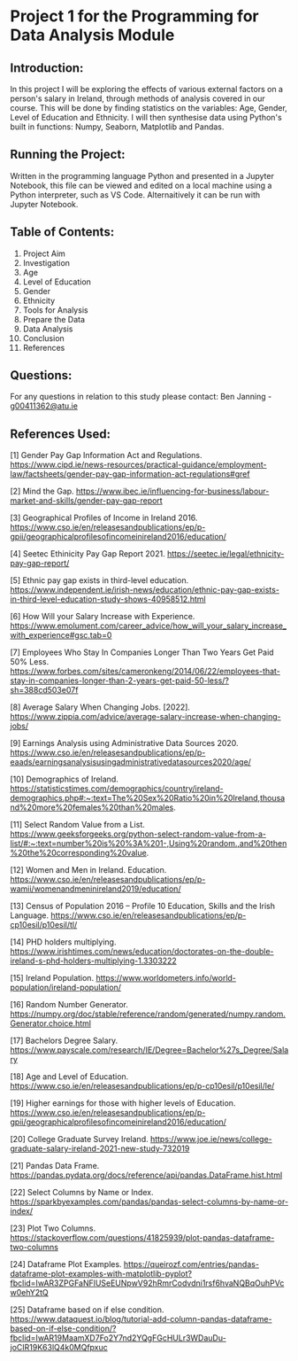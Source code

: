 # Project 1 for the Programming for Data Analysis Module

## Introduction:

In this project I will be exploring the effects of various external factors on a person's salary in Ireland, through methods of analysis covered in our course.  This will be done by finding statistics on the variables: Age, Gender, Level of Education and Ethnicity.  I will then synthesise data using Python's built in functions: Numpy, Seaborn, Matplotlib and Pandas.

## Running the Project:

Written in the programming language Python and presented in a Jupyter Notebook, this file can be viewed and edited on a local machine using a Python interpreter, such as VS Code.  Alternaitively it can be run with Jupyter Notebook.  

## Table of Contents:

1) Project Aim
2) Investigation
3) Age
4) Level of Education
5) Gender
6) Ethnicity
7) Tools for Analysis
8) Prepare the Data
9) Data Analysis
10) Conclusion
11) References

## Questions:

For any questions in relation to this study please contact:
Ben Janning - g00411362@atu.ie


## References Used:

[1] Gender Pay Gap Information Act and Regulations. https://www.cipd.ie/news-resources/practical-guidance/employment-law/factsheets/gender-pay-gap-information-act-regulations#gref

[2] Mind the Gap. https://www.ibec.ie/influencing-for-business/labour-market-and-skills/gender-pay-gap-report

[3] Geographical Profiles of Income in Ireland 2016.  https://www.cso.ie/en/releasesandpublications/ep/p-gpii/geographicalprofilesofincomeinireland2016/education/

[4] Seetec Ethinicity Pay Gap Report 2021. https://seetec.ie/legal/ethnicity-pay-gap-report/

[5] Ethnic pay gap exists in third-level education. https://www.independent.ie/irish-news/education/ethnic-pay-gap-exists-in-third-level-education-study-shows-40958512.html

[6] How Will your Salary Increase with Experience. https://www.emolument.com/career_advice/how_will_your_salary_increase_with_experience#gsc.tab=0

[7] Employees Who Stay In Companies Longer Than Two Years Get Paid 50% Less. https://www.forbes.com/sites/cameronkeng/2014/06/22/employees-that-stay-in-companies-longer-than-2-years-get-paid-50-less/?sh=388cd503e07f

[8] Average Salary When Changing Jobs. [2022]. https://www.zippia.com/advice/average-salary-increase-when-changing-jobs/

[9] Earnings Analysis using Administrative Data Sources 2020. https://www.cso.ie/en/releasesandpublications/ep/p-eaads/earningsanalysisusingadministrativedatasources2020/age/

[10] Demographics of Ireland. https://statisticstimes.com/demographics/country/ireland-demographics.php#:~:text=The%20Sex%20Ratio%20in%20Ireland,thousand%20more%20females%20than%20males.

[11] Select Random Value from a List. https://www.geeksforgeeks.org/python-select-random-value-from-a-list/#:~:text=number%20is%20%3A%201-,Using%20random.,and%20then%20the%20corresponding%20value.

[12] Women and Men in Ireland. Education. https://www.cso.ie/en/releasesandpublications/ep/p-wamii/womenandmeninireland2019/education/

[13] Census of Population 2016 – Profile 10 Education, Skills and the Irish Language. https://www.cso.ie/en/releasesandpublications/ep/p-cp10esil/p10esil/tl/

[14] PHD holders multiplying. https://www.irishtimes.com/news/education/doctorates-on-the-double-ireland-s-phd-holders-multiplying-1.3303222

[15] Ireland Population. https://www.worldometers.info/world-population/ireland-population/

[16] Random Number Generator. https://numpy.org/doc/stable/reference/random/generated/numpy.random.Generator.choice.html

[17] Bachelors Degree Salary. https://www.payscale.com/research/IE/Degree=Bachelor%27s_Degree/Salary 

[18] Age and Level of Education.  https://www.cso.ie/en/releasesandpublications/ep/p-cp10esil/p10esil/le/

[19] Higher earnings for those with higher levels of Education. https://www.cso.ie/en/releasesandpublications/ep/p-gpii/geographicalprofilesofincomeinireland2016/education/

[20] College Graduate Survey Ireland. https://www.joe.ie/news/college-graduate-salary-ireland-2021-new-study-732019

[21] Pandas Data Frame. https://pandas.pydata.org/docs/reference/api/pandas.DataFrame.hist.html

[22] Select Columns by Name or Index. https://sparkbyexamples.com/pandas/pandas-select-columns-by-name-or-index/

[23] Plot Two Columns. https://stackoverflow.com/questions/41825939/plot-pandas-dataframe-two-columns

[24] Dataframe Plot Examples. https://queirozf.com/entries/pandas-dataframe-plot-examples-with-matplotlib-pyplot?fbclid=IwAR3ZPGFaNFlUSeEUNpwV92hRmrCodvdni1rsf6hvaNQBqOuhPVcw0ehY2tQ

[25] Dataframe based on if else condition. https://www.dataquest.io/blog/tutorial-add-column-pandas-dataframe-based-on-if-else-condition/?fbclid=IwAR19MaamXD7Fo2Y7nd2YQgFGcHULr3WDauDu-joCIR19K63lQ4k0MQfpxuc
